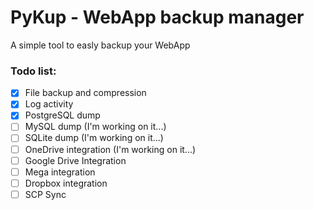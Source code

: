 # PyKup - WebApp backup manager

A simple tool to easly backup your WebApp

### Todo list:
- [x] File backup and compression
- [x] Log activity
- [x] PostgreSQL dump
- [ ] MySQL dump (I'm working on it...)
- [ ] SQLite dump (I'm working on it...)
- [ ] OneDrive integration (I'm working on it...)
- [ ] Google Drive Integration
- [ ] Mega integration
- [ ] Dropbox integration
- [ ] SCP Sync
